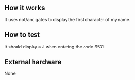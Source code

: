 <!---

This file is used to generate your project datasheet. Please fill in the information below and delete any unused
sections.

You can also include images in this folder and reference them in the markdown. Each image must be less than
512 kb in size, and the combined size of all images must be less than 1 MB.
-->

## How it works

It uses not/and gates to display the first character of my name. 

## How to test

It should display a J when entering the code 6531

## External hardware

None
